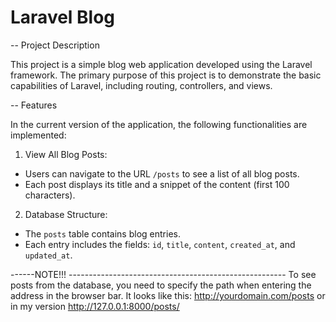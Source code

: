 # Laravel Blog

-- Project Description

This project is a simple blog web application developed using the Laravel framework. The primary purpose of this project is to demonstrate the basic capabilities of Laravel, including routing, controllers, and views.

-- Features

In the current version of the application, the following functionalities are implemented:

1.  View All Blog Posts: 
   - Users can navigate to the URL `/posts` to see a list of all blog posts.
   - Each post displays its title and a snippet of the content (first 100 characters).

2.  Database Structure:
   - The `posts` table contains blog entries.
   - Each entry includes the fields: `id`, `title`, `content`, `created_at`, and `updated_at`.

------NOTE!!! ------------------------------------------------------
To see posts from the database, you need to specify the path when entering the address in the browser bar. It looks like this:
http://yourdomain.com/posts or in my version http://127.0.0.1:8000/posts/
